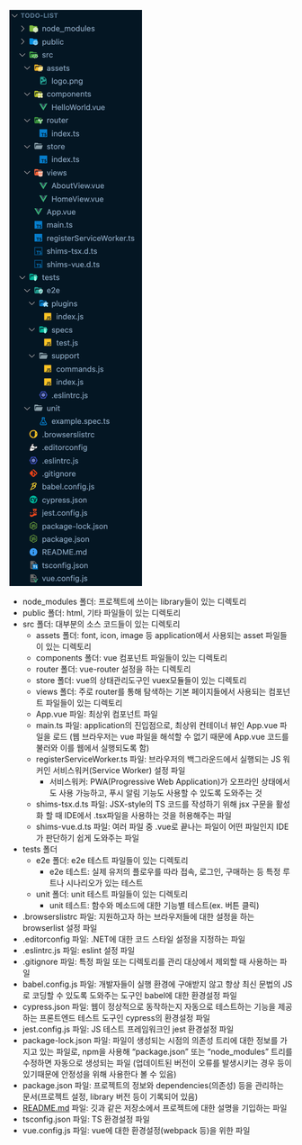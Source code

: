 ![vue-cli_directory](../imgs/vue-cli_directory.png)

- node_modules 폴더: 프로젝트에 쓰이는 library들이 있는 디렉토리
- public 폴더: html, 기타 파일들이 있는 디렉토리
- src 폴더: 대부분의 소스 코드들이 있는 디렉토리
  - assets 폴더: font, icon, image 등 application에서 사용되는 asset 파일들이 있는 디렉토리
  - components 폴더: vue 컴포넌트 파일들이 있는 디렉토리
  - router 폴더: vue-router 설정을 하는 디렉토리
  - store 폴더: vue의 상태관리도구인 vuex모듈들이 있는 디렉토리
  - views 폴더: 주로 router를 통해 탐색하는 기본 페이지들에서 사용되는 컴포넌트 파일들이 있는 디렉토리
  - App.vue 파일: 최상위 컴포넌트 파일
  - main.ts 파일: application의 진입점으로, 최상위 컨테이너 뷰인 App.vue 파일을 로드 (웹 브라우저는 vue 파일을 해석할 수 없기 때문에 App.vue 코드를 불러와 이를 웹에서 실행되도록 함)
  - registerServiceWorker.ts 파일: 브라우저의 백그라운드에서 실행되는 JS 워커인 서비스워커(Service Worker) 설정 파일
    - 서비스워커: PWA(Progressive Web Application)가 오프라인 상태에서도 사용 가능하고, 푸시 알림 기능도 사용할 수 있도록 도와주는 것
  - shims-tsx.d.ts 파일: JSX-style의 TS 코드를 작성하기 위해 jsx 구문을 활성화 할 때 IDE에서 .tsx파일을 사용하는 것을 허용해주는 파일
  - shims-vue.d.ts 파일: 여러 파일 중 .vue로 끝나는 파일이 어떤 파일인지 IDE가 판단하기 쉽게 도와주는 파일
- tests 폴더
  - e2e 폴더: e2e 테스트 파일들이 있는 디렉토리
    - e2e 테스트: 실제 유저의 플로우를 따라 접속, 로그인, 구매하는 등 특정 루트나 시나리오가 있는 테스트
  - unit 폴더: unit 테스트 파일들이 있는 디렉토리
    - unit 테스트: 함수와 메소드에 대한 기능별 테스트(ex. 버튼 클릭)
- .browserslistrc 파일: 지원하고자 하는 브라우저들에 대한 설정을 하는 browserlist 설정 파일
- .editorconfig 파일: .NET에 대한 코드 스타일 설정을 지정하는 파일
- .eslintrc.js 파일: eslint 설정 파일
- .gitignore 파일: 특정 파일 또는 디렉토리를 관리 대상에서 제외할 때 사용하는 파일
- babel.config.js 파일: 개발자들이 실행 환경에 구애받지 않고 항상 최신 문법의 JS로 코딩할 수 있도록 도와주는 도구인 babel에 대한 환경설정 파일
- cypress.json 파일: 웹이 정상적으로 동작하는지 자동으로 테스트하는 기능을 제공하는 프론트엔드 테스트 도구인 cypress의 환경설정 파일
- jest.config.js 파일: JS 테스트 프레임워크인 jest 환경설정 파일
- package-lock.json 파일: 파일이 생성되는 시점의 의존성 트리에 대한 정보를 가지고 있는 파일로, npm을 사용해 “package.json” 또는 “node_modules” 트리를 수정하면 자동으로 생성되는 파일 (업데이트된 버전이 오류를 발생시키는 경우 등이 있기때문에 안정성을 위해 사용한다 볼 수 있음)
- package.json 파일: 프로젝트의 정보와 dependencies(의존성) 등을 관리하는 문서(프로젝트 설정, library 버전 등이 기록되어 있음)
- [README.md](http://README.md) 파일: 깃과 같은 저장소에서 프로젝트에 대한 설명을 기입하는 파일
- tsconfig.json 파일: TS 환경설정 파일
- vue.config.js 파일: vue에 대한 환경설정(webpack 등)을 위한 파일

